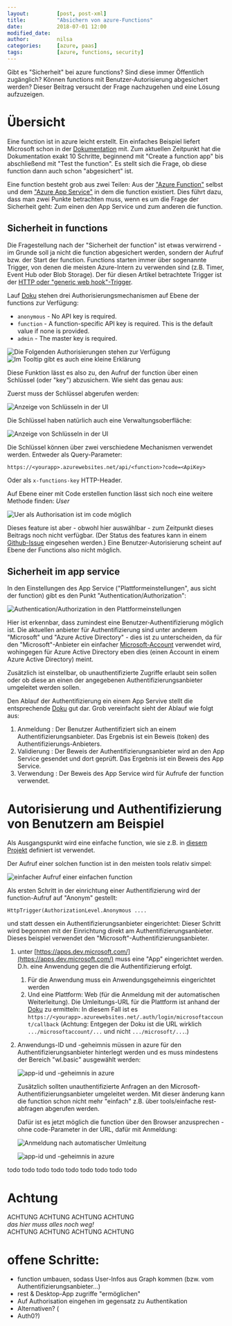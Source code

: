 ```yaml
---
layout:         [post, post-xml]              
title:          "Absichern von azure-Functions"
date:           2018-07-01 12:00
modified_date: 
author:         nilsa 
categories:     [azure, paas]
tags:           [azure, functions, security]
---
```

Gibt es "Sicherheit" bei azure functions? Sind diese immer Öffentlich zugänglich? Können functions mit Benutzer-Autorisierung abgesichert werden? Dieser Beitrag versucht der Frage nachzugehen und eine Lösung aufzuzeigen.

# Übersicht
Eine function ist in azure leicht erstellt. Ein einfaches Beispiel liefert Microsoft schon in der [Dokumentation](https://docs.microsoft.com/en-us/azure/azure-functions/functions-create-first-azure-function) mit. Zum aktuellen Zeitpunkt hat die Dokumentation exakt 10 Schritte, beginnend mit "Create a function app" bis abschließend mit "Test the function".
Es stellt sich die Frage, ob diese function dann auch schon "abgesichert" ist.

Eine function besteht grob aus zwei Teilen: Aus der ["Azure Function"](https://docs.microsoft.com/en-us/azure/azure-functions/) selbst und dem ["Azure App Service"](https://docs.microsoft.com/en-us/azure/app-service/) in dem die function existiert. Dies führt dazu, dass man zwei Punkte betrachten muss, wenn es um die Frage der Sicherheit geht: Zum einen den App Service und zum anderen die function. 

## Sicherheit in functions
Die Fragestellung nach der "Sicherheit der function" ist etwas verwirrend - im Grunde soll ja nicht die function abgesichert werden, sondern der Aufruf bzw. der Start der function. Functions starten immer über sogenannte Trigger, von denen die meisten Azure-Intern zu verwenden sind (z.B. Timer, Event Hub oder Blob Storage). Der für  diesen Artikel betrachtete Trigger ist der [HTTP oder "generic web hook"-Trigger](https://docs.microsoft.com/en-us/azure/azure-functions/functions-create-generic-webhook-triggered-function).

Lauf [Doku](https://docs.microsoft.com/en-us/azure/azure-functions/functions-bindings-http-webhook#trigger---configuration) stehen drei Authorisierungsmechanismen auf Ebene der functions zur Verfügung:

 - `anonymous` - No API key is required.
 - `function` - A function-specific API key is required. This is the default value if none is provided.
 - `admin` - The master key is required.

![Die Folgenden Authorisierungen stehen zur Verfügung](../assets/images/posts/Azure-Functions-Security/function-authorization-ui.png) ![Im Tooltip gibt es auch eine kleine Erklärung](../assets/images/posts/Azure-Functions-Security/function-authorization-ui-explained.png)
 
Diese Funktion lässt es also zu, den Aufruf der function über einen Schlüssel (oder "key") abzusichern. Wie sieht das genau aus:

Zuerst muss der Schlüssel abgerufen werden:

![Anzeige von Schlüsseln in der UI](../assets/images/posts/Azure-Functions-Security/function-authorization-keys.png)

Die Schlüssel haben natürlich auch eine Verwaltungsoberfläche:

![Anzeige von Schlüsseln in der UI](../assets/images/posts/Azure-Functions-Security/function-authorization-key-management.png)

Die Schlüssel können über zwei verschiedene Mechanismen verwendet werden. Entweder als Query-Parameter:

    https://<yourapp>.azurewebsites.net/api/<function>?code=<ApiKey>

Oder als `x-functions-key` HTTP-Header.

Auf Ebene einer mit Code erstellen function lässt sich noch eine weitere Methode finden: *User*

![Uer als Authorisation ist im code möglich](../assets/images/posts/Azure-Functions-Security/function-authorization-code.png)

Dieses feature ist aber - obwohl hier auswählbar - zum Zeitpunkt dieses Beitrags noch nicht verfügbar. (Der Status des features kann in einem [Github-Issue](https://github.com/Azure/azure-functions-host/issues/33) eingesehen werden.) Eine Benutzer-Autorisierung scheint auf Ebene der Functions also nicht möglich. 

## Sicherheit im app service

In den Einstellungen des App Service ("Plattformeinstellungen", aus sicht der function) gibt es den Punkt "Authentication/Authorization":
 
![Authentication/Authorization in den Plattformeinstellungen](../assets/images/posts/Azure-Functions-Security/platform-authentication.png)

Hier ist erkennbar, dass zumindest eine Benutzer-Authentifizierung möglich ist.
Die aktuellen anbieter für Authentifizierung sind unter anderem "Microsoft" und "Azure Active Directory" - dies ist zu unterscheiden, da für den "Microsoft"-Anbieter ein einfacher [Microsoft-Account](https://account.microsoft.com/) verwendet wird, wohingegen für Azure Active Directory eben dies (einen Account in einem Azure Active Directory) meint.  

Zusätzlich ist einstellbar, ob unauthentifizierte Zugriffe erlaubt sein sollen oder ob diese an einen der angegebenen Authentifizierungsanbieter umgeleitet werden sollen.

Den Ablauf der Authentifizierung ein einem App Servive stellt die entsprechende [Doku](https://docs.microsoft.com/en-us/azure/app-service/app-service-authentication-overview#authentication-flow) gut dar. Grob vereinfacht sieht der Ablauf wie folgt aus:

1. Anmeldung : Der Benutzer Authentifiziert sich an einem Authentifizierungsanbieter. Das Ergebnis ist ein Beweis (token) des Authentifizierungs-Anbieters.
2. Validierung : Der Beweis der Authentifizierungsanbieter wird an den App Service gesendet und dort geprüft. Das Ergebnis ist ein Beweis des App Service.
3. Verwendung : Der Beweis des App Service wird für Aufrufe der function verwendet.

# Autorisierung und Authentifizierung von Benutzern am Beispiel

Als Ausgangspunkt wird eine einfache function, wie sie z.B. in [diesem Projekt](https://github.com/nils-a/function-security-blog/blob/4459770832d74c17ce1455b5fcb340a274759c75/SecurityExample/SecurityExample/HelloWorld.cs) definiert ist verwendet.

Der Aufruf einer solchen function ist in den meisten tools relativ simpel:

![einfacher Aufruf einer einfachen function](../assets/images/posts/Azure-Functions-Security/function-example1-call1.png)

Als ersten Schritt in der einrichtung einer Authentifizierung wird der function-Aufruf auf "Anonym" gestellt:

	HttpTrigger(AuthorizationLevel.Anonymous ....

und statt dessen ein Authentifizierungsanbieter eingerichtet:
Dieser Schritt wird begonnen mit der Einrichtung direkt am Authentifizierungsanbieter. Dieses beispiel verwendet den "Microsoft"-Authentifizierungsanbieter.

1. unter [https://apps.dev.microsoft.com/](https://apps.dev.microsoft.com/) muss eine "App" eingerichtet werden. D.h. eine Anwendung gegen die die Authentifizierung erfolgt.
	1. Für die Anwendung muss ein Anwendungsgeheimnis eingerichtet werden
	2. Und eine Plattform: Web (für die Anmeldung mit der automatischen Weiterleitung). Die Umleitungs-URL für die Plattform ist anhand der [Doku](https://docs.microsoft.com/en-us/azure/app-service/app-service-authentication-overview#identity-providers) zu ermitteln: In diesem Fall ist es `https://<yourapp>.azurewebsites.net/.auth/login/microsoftaccount/callback` (Achtung: Entgegen der Doku ist die URL wirklich `.../microsoftaccount/...` und nicht `.../microsoft/...`.) 
2. Anwendungs-ID und -geheimnis müssen in azure für den Authentifizierungsanbieter hinterlegt werden und es muss mindestens der Bereich "wl.basic" ausgewählt werden:
   
      ![app-id und -geheimnis in azure](../assets/images/posts/Azure-Functions-Security/function-example1-appinazure.png)

	  Zusätzlich sollten unauthentifizierte Anfragen an den Microsoft-Authentifizierungsanbieter umgeleitet werden.
      Mit dieser änderung kann die function schon nicht mehr "einfach" z.B. über tools/einfache rest-abfragen abgerufen werden.

      Dafür ist es jetzt möglich die function über den Browser anzusprechen - ohne code-Parameter in der URL, dafür mit Anmeldung:

      ![Anmeldung nach automatischer Umleitung](../assets/images/posts/Azure-Functions-Security/function-example1-login.png)

      ![app-id und -geheimnis in azure](../assets/images/posts/Azure-Functions-Security/function-example1-webresult.png)


todo todo todo
todo todo todo
todo todo todo

# Achtung

ACHTUNG ACHTUNG ACHTUNG ACHTUNG  
*das hier muss alles noch weg!*    
ACHTUNG ACHTUNG ACHTUNG ACHTUNG 

# offene Schritte:

* function umbauen, sodass User-Infos aus Graph kommen (bzw. vom Authentifizierungsanbieter...)
* rest & Desktop-App zugriffe "ermöglichen" 
* Auf Authorisation eingehen im gegensatz zu Authentikation
* Alternativen? (
* Auth0?)
